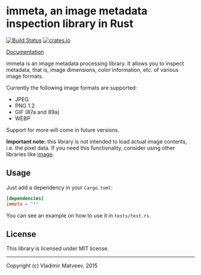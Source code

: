 immeta, an image metadata inspection library in Rust
====================================================

[![Build Status](https://travis-ci.org/netvl/immeta.svg?branch=master)](https://travis-ci.org/netvl/immeta) [![crates.io](https://img.shields.io/crates/v/immeta.svg)](https://crates.io/crates/immeta)

[Documentation](https://netvl.github.io/immeta/)

immeta is an image metadata processing library. It allows you to inspect metadata, that is, image dimensions, color information, etc. of various image formats.

Currently the following image formats are supported:
 * JPEG
 * PNG 1.2
 * GIF (87a and 89a)
 * WEBP

Support for more will come in future versions.

**Important note:** this library is not intended to load actual image contents, i.e. the pixel data. If you need this functionality, consider using other libraries like [image](https://crates.io/crates/image).

## Usage

Just add a dependency in your `Cargo.toml`:

```toml
[dependencies]
immeta = "*"
```

You can see an example on how to use it in `tests/test.rs`.


## License

This library is licensed under MIT license.


---
Copyright (c) Vladimir Matveev, 2015
